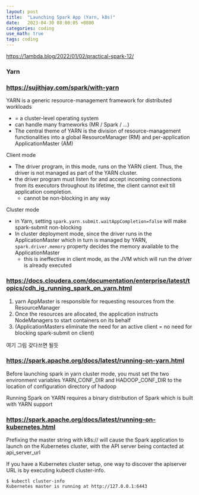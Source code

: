 ```yaml
---
layout: post
title:  "Launching Spark App (Yarn, k8s)"
date:   2023-04-30 08:00:05 +0800
categories: coding
use_math: true
tags: coding
---
```


https://1ambda.blog/2022/01/02/practical-spark-12/

### Yarn

### https://sujithjay.com/spark/with-yarn
YARN is a generic resource-management framework for distributed workloads
- = a cluster-level operating system
- can handle many frameworks (MR / Spark / ...)
- The central theme of YARN is the division of resource-management functionalities into a global ResourceManager (RM) and per-application ApplicationMaster (AM)

Client mode
- The driver program, in this mode, runs on the YARN client. Thus, the driver is not managed as part of the YARN cluster.
- the driver program must listen for and accept incoming connections from its executors throughout its lifetime, the client cannot exit till application completion.
  - cannot be non-blocking in any way

Cluster mode
- in Yarn, setting `spark.yarn.submit.waitAppCompletion=false` will make spark-submit non-blocking
- In cluster deployment mode, since the driver runs in the ApplicationMaster which in turn is managed by YARN, `spark.driver.memory` property decides the memory available to the ApplicationMaster
  - this is ineffective in client mode, as the JVM which will run the driver is already executed


### https://docs.cloudera.com/documentation/enterprise/latest/topics/cdh_ig_running_spark_on_yarn.html

1. yarn AppMaster is responsible for requesting resources from the ResourceManager
2. Once the resources are allocated, the application instructs NodeManagers to start containers on its behalf
3. (ApplicationMasters eliminate the need for an active client = no need for blocking spark-submit on client)




여기 그림 갖다쓰면 될듯

### https://spark.apache.org/docs/latest/running-on-yarn.html

Before launching spark in yarn cluster mode, you must set the two environment variables YARN_CONF_DIR and HADOOP_CONF_DIR to the location of configuration directory of hadoop

Running Spark on YARN requires a binary distribution of Spark which is built with YARN support

### https://spark.apache.org/docs/latest/running-on-kubernetes.html

Prefixing the master string with k8s:// will cause the Spark application to launch on the Kubernetes cluster, with the API server being contacted at api_server_url

If you have a Kubernetes cluster setup, one way to discover the apiserver URL is by executing kubectl cluster-info.

```
$ kubectl cluster-info
Kubernetes master is running at http://127.0.0.1:6443
```

